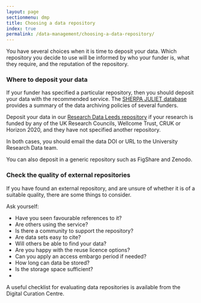 ```yaml
---
layout: page
sectionmenu: dmp
title: Choosing a data repository
index: true
permalink: /data-management/choosing-a-data-repository/
---
```


You have several choices when it is time to deposit your data. Which repository you decide to use will be informed by who your funder is, what they require, and the reputation of the repository.

### Where to deposit your data
If your funder has specified a particular repository, then you should deposit your data with the recommended service. The [SHERPA JULIET database](https://v2.sherpa.ac.uk/juliet/) provides a summary of the data archiving policies of several funders.

Deposit your data in our [Research Data Leeds repository](https://archive.researchdata.leeds.ac.uk) if your research is funded by any of the UK Research Councils, Wellcome Trust, CRUK or Horizon 2020, and they have not specified another repository.

In both cases, you should email the data DOI or URL to the University Research Data team.

You can also deposit in a generic repository such as FigShare and Zenodo.

### Check the quality of external repositories
If you have found an external repository, and are unsure of whether it is of a suitable quality, there are some things to consider.

Ask yourself:

* Have you seen favourable references to it?
* Are others using the service?
* Is there a community to support the repository?
* Are data sets easy to cite?
* Will others be able to find your data?
* Are you happy with the reuse licence options?
* Can you apply an access embargo period if needed?
* How long can data be stored?
* Is the storage space sufficient?
* 
A useful checklist for evaluating data repositories is available from the Digital Curation Centre.
